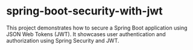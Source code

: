 # spring-boot-security-with-jwt
This project demonstrates how to secure a Spring Boot application using JSON Web Tokens (JWT). It showcases user authentication and authorization using Spring Security and JWT.
